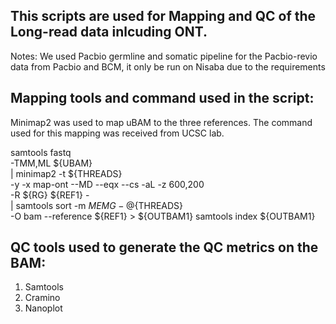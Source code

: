 ## This scripts are used for Mapping and QC of the Long-read data inlcuding ONT.

Notes: We used Pacbio germline and somatic pipeline for the Pacbio-revio data from Pacbio and BCM, it only be run on Nisaba due to the requirements

## Mapping tools and command used in the script:

Minimap2 was used to map uBAM to the three references. The command used for this mapping was received from UCSC lab.

samtools fastq \
    -TMM,ML ${UBAM} \
    | minimap2 -t ${THREADS} \
        -y -x map-ont --MD --eqx --cs -aL -z 600,200\
        -R ${RG} ${REF1} - \
    | samtools sort -m ${MEM}G -@${THREADS} \
        -O bam --reference ${REF1} > ${OUTBAM1}
samtools index ${OUTBAM1}


## QC tools used to generate the QC metrics on the BAM:

1) Samtools
2) Cramino
3) Nanoplot
